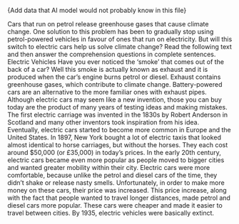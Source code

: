 {Add data that AI model would not probably know in this file}

Cars that run on petrol release greenhouse gases that cause climate change.
One solution to this problem has been to gradually stop using petrol-powered
vehicles in favour of ones that run on electricity. But will this switch to electric
cars help us solve climate change?
Read the following text and then answer the
comprehension questions in complete sentences.
Electric Vehicles
Have you ever noticed the ‘smoke’ that comes out of the back of a car? Well
this smoke is actually known as exhaust and it is produced when the car’s
engine burns petrol or diesel. Exhaust contains greenhouse gases, which
contribute to climate change.
Battery-powered cars are an alternative to the more familiar ones with exhaust
pipes. Although electric cars may seem like a new invention, those you can buy
today are the product of many years of testing ideas and making mistakes.
The first electric carriage was invented in the 1830s by Robert Anderson in
Scotland and many other inventors took inspiration from his idea. Eventually,
electric cars started to become more common in Europe and the United
States. In 1897, New York bought a lot of electric taxis that looked almost
identical to horse carriages, but without the horses. They each cost around
$50,000 (or £35,000) in today’s prices.
In the early 20th century, electric cars became even more popular as people
moved to bigger cities and wanted greater mobility within their city. Electric
cars were more comfortable, because unlike the petrol and diesel cars of the
time, they didn’t shake or release nasty smells. Unfortunately, in order to make
more money on these cars, their price was increased.
This price increase, along with the fact that people wanted to travel longer
distances, made petrol and diesel cars more popular. These cars were cheaper
and made it easier to travel between cities. By 1935, electric vehicles were
basically extinct. 
